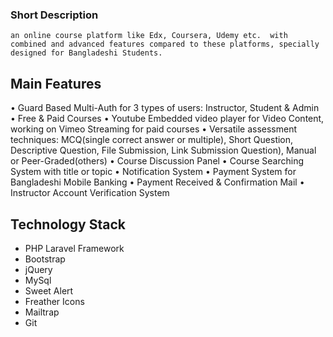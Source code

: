 ### Short Description
    an online course platform like Edx, Coursera, Udemy etc.  with combined and advanced features compared to these platforms, specially designed for Bangladeshi Students.
    
## Main Features
•	Guard Based Multi-Auth for 3 types of users: Instructor, Student & Admin
•	Free & Paid Courses
•	Youtube Embedded video player for Video Content, working on Vimeo Streaming for paid courses
•	Versatile assessment techniques: MCQ(single correct answer or multiple), Short Question, Descriptive Question, File Submission, Link Submission Question), Manual or Peer-Graded(others)
•	Course Discussion Panel
•	Course Searching System with title or topic
•	Notification System
•	Payment System for Bangladeshi Mobile Banking
•	Payment Received & Confirmation Mail
•	Instructor Account Verification System


## Technology Stack
- PHP Laravel Framework
- Bootstrap
- jQuery
- MySql
- Sweet Alert
- Freather Icons
- Mailtrap
- Git
